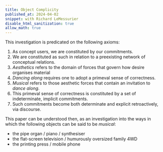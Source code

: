 ```yaml
---
title: Object Complicity
published_at: 2024-04-02
snippet: with Richard LeMessurier
disable_html_sanitization: true
allow_math: true
---
```


This investigation is predicated on the following axioms:

1. As concept users, we are constituted by our commitments.
2. We are constituted as such in relation to a preexisting network of conceptual relations.
3. _Aesthetics_ refers to the domain of forces that govern how desire organises material
4. _Dancing along_ requires one to adopt a primeval sense of correctness.
5. _Musical_ refers to those aesthetic forces that contain an invitation to _dance along_.
6. This primeval sense of correctness is constituted by a set of indeterminate, implicit commitments.
7. Such commitments become both determinate and explicit retroactively, via discourse.

This paper can be understood then, as an investigation into the ways in which the following objects can be said to be _musical_:

- the pipe organ / piano / synthesiser
- the flat-screen television / humurously oversized family 4WD
- the printing press / mobile phone
